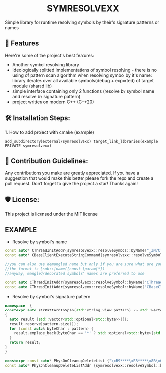 <h1 align="center" id="title">SYMRESOLVEXX</h1>

<p id="description">Simple library for runtime resolving symbols by their's signature patterns or names</p>

  
  
<h2>🧐 Features</h2>

Here're some of the project's best features:

*   Another symbol resolving library
*   Ideologically splitted implementations of symbol resolving - there is no using of pattern scan algorithm when resolving symbol by it's name: library iterates over all available symbols(debug + exported) of target module (shared lib)
*   simple interface containing only 2 functions (resolve by symbol name and resolve by signature pattern)
*   project written on modern C++ (C++20)

<h2>🛠️ Installation Steps:</h2>

<p>1. How to add project with cmake (example)</p>

```
add_subdirectory(external/symresolvexx) target_link_libraries(example PRIVATE symresolvexx)
```

<h2>🍰 Contribution Guidelines:</h2>

Any contributions you make are greatly appreciated. If you have a suggestion that would make this better please fork the repo and create a pull request. Don't forget to give the project a star! Thanks again!

<h2>🛡️ License:</h2>

This project is licensed under the MIT license

<h2>EXAMPLE</h2>

*   Resolve by symbol's name
```C++
const auto* CThreadInitAddr{symresolvexx::resolveSymbol::byName("_ZN7CThread4InitEv", "server")};
const auto* CBaseClientExecuteStringCommand{symresolvexx::resolveSymbol::byName("?ExecuteStringCommand@CBaseClient@@UEAA_NPEBD@Z ", "server")};

//you can also use demangled name but only if you are sure what are you doing
//the format is [sub::]name([const ]param[*])
//anyway, mangled/decorated symbols' names are preferred to use

const auto CThreadInitAddr{symresolvexx::resolveSymbol::byName("CThread::Init()", "server")};
const auto CThreadInitAddr{symresolvexx::resolveSymbol::byName("CBaseClient::ExecuteStringCommand(char const*)", "server")};
```

*   Resolve by symbol's signature pattern

```C++
namespace  {
constexpr auto strPatternToSpan(std::string_view pattern) -> std::vector<std::optional<std::byte>>
{
  auto result {std::vector<std::optional<std::byte>>{}};
  result.reserve(pattern.size());
  for (const auto& byteChar : pattern) {
    result.emplace_back(byteChar == '*' ? std::optional<std::byte>{std::nullopt} : static_cast<std::byte>(byteChar));
  }
  return result;
}
}

constexpr const auto* PhysOnCleanupDeleteList {"\xB9****\xE8****\x8B\x0D****\x85\xC9\x74\x08\x8B\x01\xFF\xA0\xC4"};
const auto* PhysOnCleanupDeleteListAddr {symresolvexx::resolveSymbol::bySignaturePattern(strPatternToSpan(PhysOnCleanupDeleteList), "server")};
```
